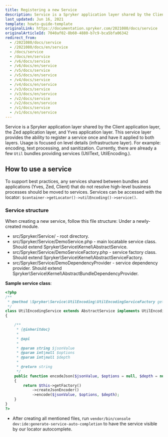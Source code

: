 ```yaml
---
title: Registering a new Service
description: Service is a Spryker application layer shared by the Client application layer, the Zed application layer, and Yves application layer.
last_updated: Jun 16, 2021
template: howto-guide-template
originalLink: https://documentation.spryker.com/2021080/docs/service
originalArticleId: 7040af02-8b60-4880-b7c9-bca5bfa06342
redirect_from:
  - /2021080/docs/service
  - /2021080/docs/en/service
  - /docs/service
  - /docs/en/service
  - /v6/docs/service
  - /v6/docs/en/service
  - /v5/docs/service
  - /v5/docs/en/service
  - /v4/docs/service
  - /v4/docs/en/service
  - /v3/docs/service
  - /v3/docs/en/service
  - /v2/docs/service
  - /v2/docs/en/service
  - /v1/docs/service
  - /v1/docs/en/service
---
```


Service is a Spryker application layer shared by the Client application layer, the Zed application layer, and Yves application layer. This service layer provides the ability to register a service once and have it applied to both layers. Usage is focused on level details (infrastructure layer). For example: encoding, text processing, and sanitization. Currently, there are already a few `Util` bundles providing services (UtilText, UtilEncoding.).

## How to use a service

To support best practices, any services shared between bundles and applications (Yves, Zed, Client) that do not resolve high-level business processes should be moved to services. Services can be accessed with the locator: `$container->getLocator()->utilEncoding()->service()`.

### Service structure

When creating a new service, follow this file structure:
Under a newly-created module.

* src/Spryker/Service/ - root directory.
* src/Spryker/Service/DemoService.php - main locatable service class. Should extend Spryker\Service\Kernel\AbstractService.
* src/Spryker/Service/DemoServiceFactory.php - service factory class. Should extend Spryker\Service\Kernel\AbstractServiceFactory.
* src/Spryker/Service/DemoDependencyProvider - service dependency provider. Should extend Spryker\Service\Kernel\AbstractBundleDependencyProvider.

**Sample service class**:

```php
<?php
/**
 * @method \Spryker\Service\UtilEncoding\UtilEncodingServiceFactory getFactory()
 */
class UtilEncodingService extends AbstractService implements UtilEncodingServiceInterface
{

    /**
     * {@inheritdoc}
     *
     * @api
     *
     * @param string $jsonValue
     * @param int|null $options
     * @param int|null $depth
     *
     * @return string
     */
    public function encodeJson($jsonValue, $options = null, $depth = null)
    {
        return $this->getFactory()
            ->createJsonEncoder()
            ->encode($jsonValue, $options, $depth);
    }
}
?>
```

* After creating all mentioned files, run `vendor/bin/console dev:ide:generate-service-auto-completion` to have the service visible by our locator autocomplete.
